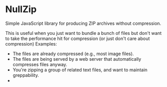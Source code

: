 # NullZip
Simple JavaScript library for producing ZIP archives without compression. 

This is useful when you just want to bundle a bunch of files but don't want to take the performance hit for compression (or just don't care about compression) Examples:

* The files are already compressed (e.g., most image files).
* The files are being served by a web server that automatically compresses files anyway.
* You're zipping a group of related text files, and want to maintain greppability.
* 
